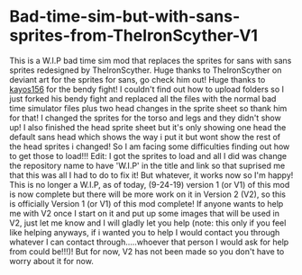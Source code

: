 # Bad-time-sim-but-with-sans-sprites-from-TheIronScyther-V1
This is a W.I.P bad time sim mod that replaces the sprites for sans with sans sprites redesigned by TheIronScyther.
Huge thanks to TheIronScyther on deviant art for the sprites for sans, go check him out!
Huge thanks to <a href="https://github.com/kayos156">kayos156</a> for the bendy fight! I couldn't find out how to upload folders so I just forked his bendy fight and replaced all the files with the normal bad time simulator files plus two head changes in the sprite sheet so thank him for that!
I changed the sprites for the torso and legs and they didn't show up! I also finished the head sprite sheet but it's only showing one head the default sans head which shows the way i put it but wont show the rest of the head sprites i changed! So I am facing some difficulties finding out how to get those to load!!!
Edit: I got the sprites to load and all I did was change the repository name to have 'W.I.P' in the title and link so that suprised me that this was all I had to do to fix it! But whatever, it works now so I'm happy!
This is no longer a W.I.P, as of today, (9-24-19) version 1 (or V1) of this mod is now complete but there will be more work on it in Version 2 (V2), so this is officially Version 1 (or V1) of this mod complete! If anyone wants to help me with V2 once I start on it and put up some images that will be used in V2, just let me know and I will gladly let you help (note: this only if you feel like helping anyways, if i wanted you to help I would contact you through whatever I can contact through.....whoever that person I would ask for help from could be!!!)! But for now, V2 has not been made so you don't have to worry about it for now.
